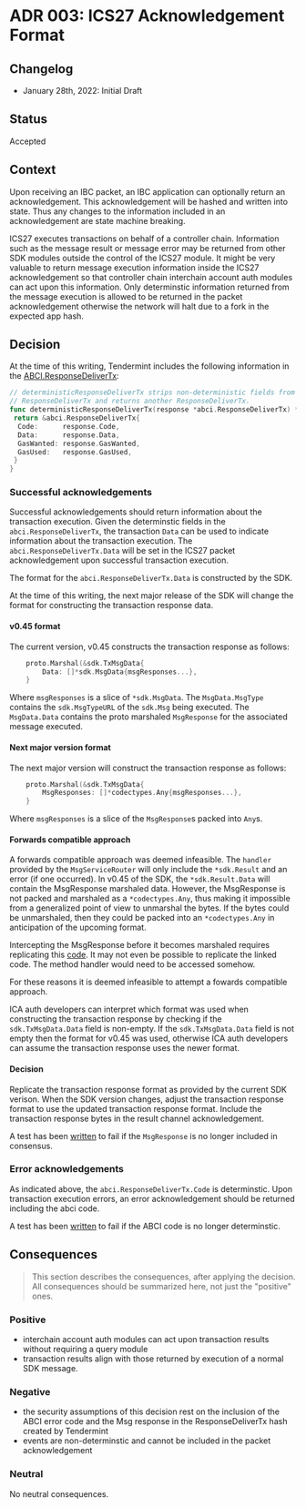 # ADR 003: ICS27 Acknowledgement Format

## Changelog

* January 28th, 2022: Initial Draft

## Status

Accepted

## Context

Upon receiving an IBC packet, an IBC application can optionally return an acknowledgement.
This acknowledgement will be hashed and written into state. Thus any changes to the information included in an acknowledgement are state machine breaking.

ICS27 executes transactions on behalf of a controller chain. Information such as the message result or message error may be returned from other SDK modules outside the control of the ICS27 module.
It might be very valuable to return message execution information inside the ICS27 acknowledgement so that controller chain interchain account auth modules can act upon this information.
Only determinstic information returned from the message execution is allowed to be returned in the packet acknowledgement otherwise the network will halt due to a fork in the expected app hash.

## Decision

At the time of this writing, Tendermint includes the following information in the [ABCI.ResponseDeliverTx](https://github.com/cometbft/cometbft/blob/release/v0.34.13/types/results.go#L47-#L53):

```go
// deterministicResponseDeliverTx strips non-deterministic fields from
// ResponseDeliverTx and returns another ResponseDeliverTx.
func deterministicResponseDeliverTx(response *abci.ResponseDeliverTx) *abci.ResponseDeliverTx {
 return &abci.ResponseDeliverTx{
  Code:      response.Code,
  Data:      response.Data,
  GasWanted: response.GasWanted,
  GasUsed:   response.GasUsed,
 }
}
```

### Successful acknowledgements

Successful acknowledgements should return information about the transaction execution.
Given the determinstic fields in the `abci.ResponseDeliverTx`, the transaction `Data` can be used to indicate information about the transaction execution.
The `abci.ResponseDeliverTx.Data` will be set in the ICS27 packet acknowledgement upon successful transaction execution.

The format for the `abci.ResponseDeliverTx.Data` is constructed by the SDK.

At the time of this writing, the next major release of the SDK will change the format for constructing the transaction response data.

#### v0.45 format

The current version, v0.45 constructs the transaction response as follows:

```go
    proto.Marshal(&sdk.TxMsgData{
        Data: []*sdk.MsgData{msgResponses...}, 
    }
```

Where `msgResponses` is a slice of `*sdk.MsgData`.
The `MsgData.MsgType` contains the `sdk.MsgTypeURL` of the `sdk.Msg` being executed.
The `MsgData.Data` contains the proto marshaled `MsgResponse` for the associated message executed.

#### Next major version format

The next major version will construct the transaction response as follows:

```go
    proto.Marshal(&sdk.TxMsgData{
        MsgResponses: []*codectypes.Any{msgResponses...}, 
    }
```

Where `msgResponses` is a slice of the `MsgResponse`s packed into `Any`s.

#### Forwards compatible approach

A forwards compatible approach was deemed infeasible.
The `handler` provided by the `MsgServiceRouter` will only include the `*sdk.Result` and an error (if one occurred).
In v0.45 of the SDK, the `*sdk.Result.Data` will contain the MsgResponse marshaled data.
However, the MsgResponse is not packed and marshaled as a `*codectypes.Any`, thus making it impossible from a generalized point of view to unmarshal the bytes.
If the bytes could be unmarshaled, then they could be packed into an `*codectypes.Any` in anticipation of the upcoming format.  

Intercepting the MsgResponse before it becomes marshaled requires replicating this [code](https://github.com/cosmos/cosmos-sdk/blob/dfd47f5b449f558a855da284a9a7eabbfbad435d/baseapp/msg_service_router.go#L109-#L128).
It may not even be possible to replicate the linked code. The method handler would need to be accessed somehow.

For these reasons it is deemed infeasible to attempt a fowards compatible approach.

ICA auth developers can interpret which format was used when constructing the transaction response by checking if the `sdk.TxMsgData.Data` field is non-empty.
If the `sdk.TxMsgData.Data` field is not empty then the format for v0.45 was used, otherwise ICA auth developers can assume the transaction response uses the newer format.

#### Decision

Replicate the transaction response format as provided by the current SDK verison.
When the SDK version changes, adjust the transaction response format to use the updated transaction response format.
Include the transaction response bytes in the result channel acknowledgement.

A test has been [written](https://github.com/cosmos/ibc-go/blob/v3.0.0-beta1/modules/apps/27-interchain-accounts/host/ibc_module_test.go#L716-#L774) to fail if the `MsgResponse` is no longer included in consensus.

### Error acknowledgements

As indicated above, the `abci.ResponseDeliverTx.Code` is determinstic.
Upon transaction execution errors, an error acknowledgement should be returned including the abci code.

A test has been [written](https://github.com/cosmos/ibc-go/blob/v3.0.0-beta1/modules/apps/27-interchain-accounts/host/types/ack_test.go#L41-#L82) to fail if the ABCI code is no longer determinstic.

## Consequences

> This section describes the consequences, after applying the decision. All consequences should be summarized here, not just the "positive" ones.

### Positive

* interchain account auth modules can act upon transaction results without requiring a query module
* transaction results align with those returned by execution of a normal SDK message.

### Negative

* the security assumptions of this decision rest on the inclusion of the ABCI error code and the Msg response in the ResponseDeliverTx hash created by Tendermint
* events are non-determinstic and cannot be included in the packet acknowledgement

### Neutral

No neutral consequences.
